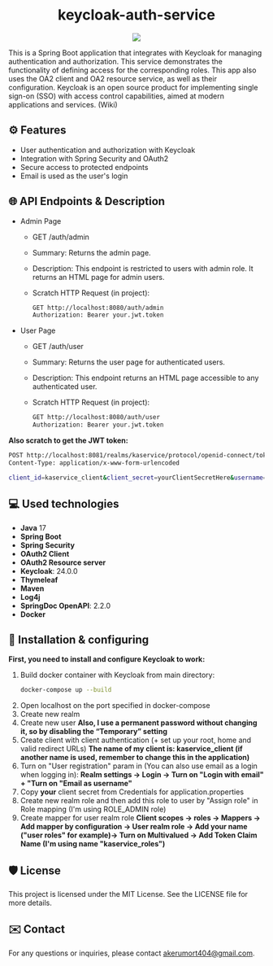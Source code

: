 <h1 align="center" id="title">keycloak-auth-service</h1>

<p align="center"><img src="https://socialify.git.ci/akerumort/keycloak-auth-service/image?description=1&font=Jost&language=1&name=1&owner=1&pattern=Floating+Cogs&theme=Light"></p>

This is a Spring Boot application that integrates with Keycloak for managing authentication and authorization. This service demonstrates the functionality of defining access for the corresponding roles. This app also uses the OA2 client and OA2 resource service, as well as their configuration.
Keycloak is an open source product for implementing single sign-on (SSO) with access control capabilities, aimed at modern applications and services. (Wiki)

## ⚙ Features

- User authentication and authorization with Keycloak
- Integration with Spring Security and OAuth2
- Secure access to protected endpoints
- Email is used as the user's login

## 🌐 API Endpoints & Description
- Admin Page

  - GET /auth/admin
  - Summary: Returns the admin page.
  - Description: This endpoint is restricted to users with admin role. It returns an HTML page for admin users.
  - Scratch HTTP Request (in project):
    
    ```bash
    GET http://localhost:8080/auth/admin
    Authorization: Bearer your.jwt.token
    ```

- User Page

  - GET /auth/user
  - Summary: Returns the user page for authenticated users.
  - Description: This endpoint returns an HTML page accessible to any authenticated user.
  - Scratch HTTP Request (in project):
  
    ```bash
    GET http://localhost:8080/auth/user
    Authorization: Bearer your.jwt.token
    ```

**Also scratch to get the JWT token:**

```bash
POST http://localhost:8081/realms/kaservice/protocol/openid-connect/token
Content-Type: application/x-www-form-urlencoded

client_id=kaservice_client&client_secret=yourClientSecretHere&username=your.user@example.com&password=password&grant_type=password
```

## 💻 Used technologies

- **Java** 17
- **Spring Boot**
- **Spring Security**
- **OAuth2 Client**
- **OAuth2 Resource server**
- **Keycloak**: 24.0.0
- **Thymeleaf**
- **Maven**
- **Log4j**
- **SpringDoc OpenAPI**: 2.2.0
- **Docker**

## 🐋 Installation & configuring
**First, you need to install and configure Keycloak to work:**
1. Build docker container with Keycloak from main directory:
   ```bash
   docker-compose up --build
   ```
2. Open localhost on the port specified in docker-compose
3. Create new realm
4. Create new user
   **Also, I use a permanent password without changing it, so by disabling the “Temporary” setting**
5. Create client with client authentication (+ set up your root, home and valid redirect URLs)
   **The name of my client is: kaservice_client (if another name is used, remember to change this in the application)**
6. Turn on "User registration" param in (You can also use email as a login when logging in):
   **Realm settings -> Login -> Turn on "Login with email" + "Turn on "Email as username"**
7. Copy **your** client secret from Credentials for application.properties
8. Create new realm role and then add this role to user by "Assign role" in Role mapping (I'm using ROLE_ADMIN role)
9. Create mapper for user realm role
    **Client scopes -> roles -> Mappers -> Add mapper by configuration -> User realm role -> Add your name ("user roles" for example)-> Turn on **Multivalued** -> Add Token Claim Name (I'm using name "kaservice_roles")**

## 🛡️ License
This project is licensed under the MIT License. See the LICENSE file for more details.

## ✉️ Contact
For any questions or inquiries, please contact akerumort404@gmail.com.
